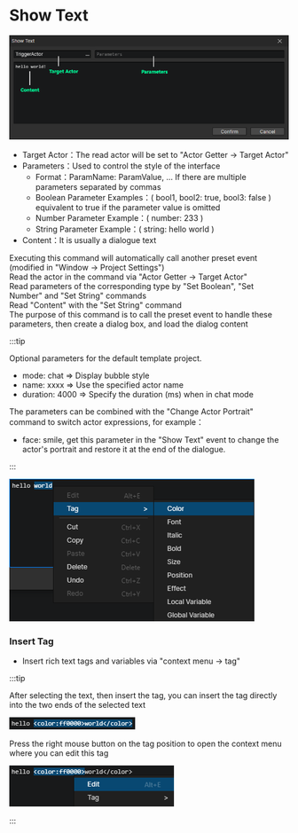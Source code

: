 # Show Text

![](img/showText-1.png)

- Target Actor：The read actor will be set to "Actor Getter -> Target Actor"
- Parameters：Used to control the style of the interface
  - Format：ParamName: ParamValue, ... If there are multiple parameters separated by commas
  - Boolean Parameter Examples：( bool1, bool2: true, bool3: false ) equivalent to true if the parameter value is omitted
  - Number Parameter Example：( number: 233 )
  - String Parameter Example：( string: hello world )
- Content：It is usually a dialogue text

Executing this command will automatically call another preset event (modified in "Window -> Project Settings")  
Read the actor in the command via "Actor Getter -> Target Actor"  
Read parameters of the corresponding type by "Set Boolean", "Set Number" and "Set String" commands  
Read "Content" with the "Set String" command  
The purpose of this command is to call the preset event to handle these parameters, then create a dialog box, and load the dialog content

:::tip

Optional parameters for the default template project.

- mode: chat => Display bubble style
- name: xxxx => Use the specified actor name
- duration: 4000 => Specify the duration (ms) when in chat mode

The parameters can be combined with the "Change Actor Portrait" command to switch actor expressions, for example：

- face: smile, get this parameter in the "Show Text" event to change the actor's portrait and restore it at the end of the dialogue.

:::

![](img/showText-2.png)

### Insert Tag

- Insert rich text tags and variables via "context menu -> tag"

:::tip

After selecting the text, then insert the tag, you can insert the tag directly into the two ends of the selected text

![](img/showText-3.png)

Press the right mouse button on the tag position to open the context menu where you can edit this tag

![](img/showText-4.png)

:::

